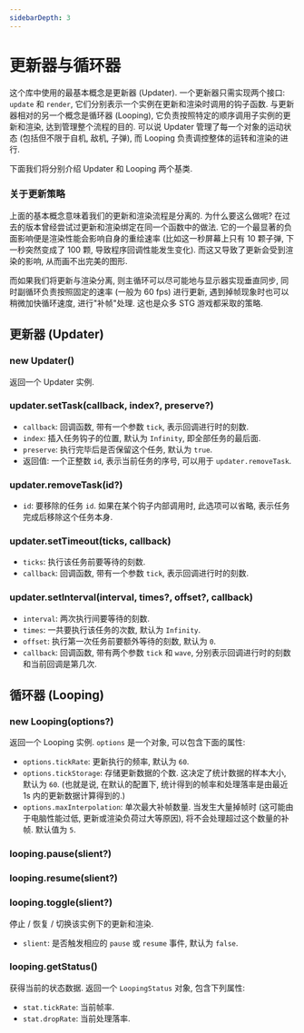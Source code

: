 ```yaml
---
sidebarDepth: 3
---
```


# 更新器与循环器

这个库中使用的最基本概念是更新器 (Updater). 一个更新器只需实现两个接口: `update` 和 `render`, 它们分别表示一个实例在更新和渲染时调用的钩子函数. 与更新器相对的另一个概念是循环器 (Looping), 它负责按照特定的顺序调用子实例的更新和渲染, 达到管理整个流程的目的. 可以说 Updater 管理了每一个对象的运动状态 (包括但不限于自机, 敌机, 子弹), 而 Looping 负责调控整体的运转和渲染的进行.

下面我们将分别介绍 Updater 和 Looping 两个基类.

### 关于更新策略

上面的基本概念意味着我们的更新和渲染流程是分离的. 为什么要这么做呢? 在过去的版本曾经尝试过更新和渲染绑定在同一个函数中的做法. 它的一个最显著的负面影响便是渲染性能会影响自身的重绘速率 (比如这一秒屏幕上只有 10 颗子弹, 下一秒突然变成了 100 颗, 导致程序回调性能发生变化). 而这又导致了更新会受到渲染的影响, 从而画不出完美的图形.

而如果我们将更新与渲染分离, 则主循环可以尽可能地与显示器实现垂直同步, 同时副循环负责按照固定的速率 (一般为 60 fps) 进行更新, 遇到掉帧现象时也可以稍微加快循环速度, 进行"补帧"处理. 这也是众多 STG 游戏都采取的策略.

## 更新器 (Updater)

### new Updater()

返回一个 Updater 实例.

### updater.setTask(callback, index?, preserve?)

- `callback`: 回调函数, 带有一个参数 `tick`, 表示回调进行时的刻数.
- `index`: 插入任务钩子的位置, 默认为 `Infinity`, 即全部任务的最后面.
- `preserve`: 执行完毕后是否保留这个任务, 默认为 `true`.
- 返回值: 一个正整数 `id`, 表示当前任务的序号, 可以用于 `updater.removeTask`.

### updater.removeTask(id?)

- `id`: 要移除的任务 `id`. 如果在某个钩子内部调用时, 此选项可以省略, 表示任务完成后移除这个任务本身.

### updater.setTimeout(ticks, callback)

- `ticks`: 执行该任务前要等待的刻数.
- `callback`: 回调函数, 带有一个参数 `tick`, 表示回调进行时的刻数.

### updater.setInterval(interval, times?, offset?, callback)

- `interval`: 两次执行间要等待的刻数.
- `times`: 一共要执行该任务的次数, 默认为 `Infinity`.
- `offset`: 执行第一次任务前要额外等待的刻数, 默认为 `0`.
- `callback`: 回调函数, 带有两个参数 `tick` 和 `wave`, 分别表示回调进行时的刻数和当前回调是第几次.

## 循环器 (Looping)

### new Looping(options?)

返回一个 Looping 实例. `options` 是一个对象, 可以包含下面的属性:

- `options.tickRate`: 更新执行的频率, 默认为 `60`.
- `options.tickStorage`: 存储更新数据的个数. 这决定了统计数据的样本大小, 默认为 `60`. (也就是说, 在默认的配置下, 统计得到的帧率和处理落率是由最近 1s 内的更新数据计算得到的.)
- `options.maxInterpolation`: 单次最大补帧数量. 当发生大量掉帧时 (这可能由于电脑性能过低, 更新或渲染负荷过大等原因), 将不会处理超过这个数量的补帧. 默认值为 `5`.

### looping.pause(slient?)
### looping.resume(slient?)
### looping.toggle(slient?)

停止 / 恢复 / 切换该实例下的更新和渲染.

- `slient`: 是否触发相应的 `pause` 或 `resume` 事件, 默认为 `false`.

### looping.getStatus()

获得当前的状态数据. 返回一个 `LoopingStatus` 对象, 包含下列属性:

- `stat.tickRate`: 当前帧率.
- `stat.dropRate`: 当前处理落率.
